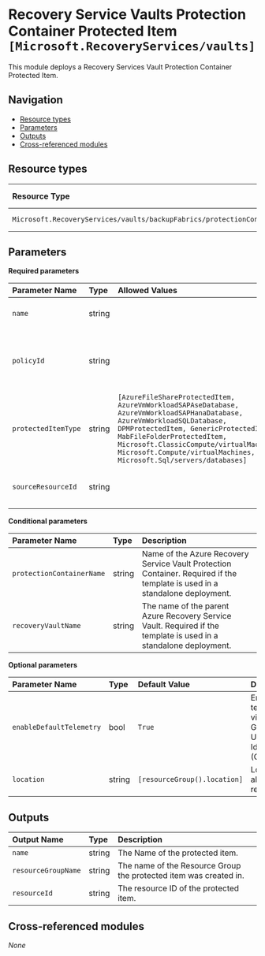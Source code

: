# Recovery Service Vaults Protection Container Protected Item `[Microsoft.RecoveryServices/vaults]`

This module deploys a Recovery Services Vault Protection Container Protected Item.

## Navigation

- [Resource types](#Resource-types)
- [Parameters](#Parameters)
- [Outputs](#Outputs)
- [Cross-referenced modules](#Cross-referenced-modules)

## Resource types

| Resource Type | API Version |
| :-- | :-- |
| `Microsoft.RecoveryServices/vaults/backupFabrics/protectionContainers/protectedItems` | [2023-01-01](https://learn.microsoft.com/en-us/azure/templates/Microsoft.RecoveryServices/2023-01-01/vaults/backupFabrics/protectionContainers/protectedItems) |

## Parameters

**Required parameters**

| Parameter Name | Type | Allowed Values | Description |
| :-- | :-- | :-- | :-- |
| `name` | string |  | Name of the resource. |
| `policyId` | string |  | ID of the backup policy with which this item is backed up. |
| `protectedItemType` | string | `[AzureFileShareProtectedItem, AzureVmWorkloadSAPAseDatabase, AzureVmWorkloadSAPHanaDatabase, AzureVmWorkloadSQLDatabase, DPMProtectedItem, GenericProtectedItem, MabFileFolderProtectedItem, Microsoft.ClassicCompute/virtualMachines, Microsoft.Compute/virtualMachines, Microsoft.Sql/servers/databases]` | The backup item type. |
| `sourceResourceId` | string |  | Resource ID of the resource to back up. |

**Conditional parameters**

| Parameter Name | Type | Description |
| :-- | :-- | :-- |
| `protectionContainerName` | string | Name of the Azure Recovery Service Vault Protection Container. Required if the template is used in a standalone deployment. |
| `recoveryVaultName` | string | The name of the parent Azure Recovery Service Vault. Required if the template is used in a standalone deployment. |

**Optional parameters**

| Parameter Name | Type | Default Value | Description |
| :-- | :-- | :-- | :-- |
| `enableDefaultTelemetry` | bool | `True` | Enable telemetry via a Globally Unique Identifier (GUID). |
| `location` | string | `[resourceGroup().location]` | Location for all resources. |


## Outputs

| Output Name | Type | Description |
| :-- | :-- | :-- |
| `name` | string | The Name of the protected item. |
| `resourceGroupName` | string | The name of the Resource Group the protected item was created in. |
| `resourceId` | string | The resource ID of the protected item. |

## Cross-referenced modules

_None_
